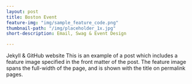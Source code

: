 ```yaml
---
layout: post
title: Boston Event
feature-img: "img/sample_feature_code.png"
thumbnail-path: "/img/placeholder_1x.jpg"
short-description: Email, Swag & Event Design

---
```

Jekyll & GitHub website
This is an example of a post which includes a feature image specified in the front matter of the post. The feature image spans the full-width of the page, and is shown with the title on permalink pages.
